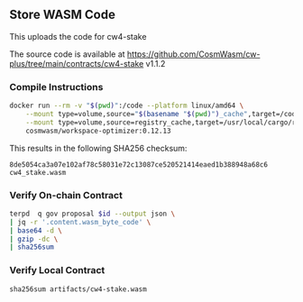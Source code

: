 ## Store WASM Code

This uploads the code for cw4-stake

The source code is available at https://github.com/CosmWasm/cw-plus/tree/main/contracts/cw4-stake v1.1.2

### Compile Instructions

```sh
docker run --rm -v "$(pwd)":/code --platform linux/amd64 \
	--mount type=volume,source="$(basename "$(pwd)")_cache",target=/code/target \
	--mount type=volume,source=registry_cache,target=/usr/local/cargo/registry \
	cosmwasm/workspace-optimizer:0.12.13
```

This results in the following SHA256 checksum:

```
8de5054ca3a07e102af78c58031e72c13087ce520521414eaed1b388948a68c6  cw4_stake.wasm
```

### Verify On-chain Contract

```sh
terpd  q gov proposal $id --output json \
| jq -r '.content.wasm_byte_code' \
| base64 -d \
| gzip -dc \
| sha256sum

```

### Verify Local Contract

```
sha256sum artifacts/cw4-stake.wasm
```